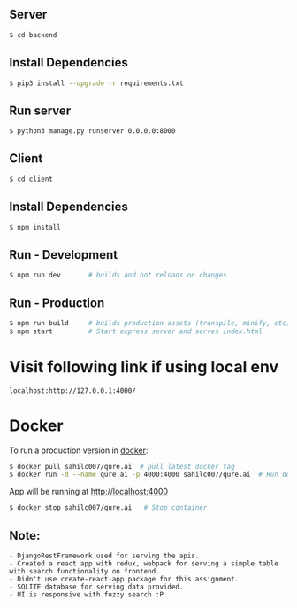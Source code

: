 ## Server
```sh
$ cd backend
``` 

## Install Dependencies
```sh
$ pip3 install --upgrade -r requirements.txt 
```

## Run server
```sh
$ python3 manage.py runserver 0.0.0.0:8000
```

## Client
```sh
$ cd client
``` 

## Install Dependencies
```sh
$ npm install
```

## Run - Development
```sh
$ npm run dev       # builds and hot reloads on changes
```

## Run - Production
```sh
$ npm run build     # builds production assets (transpile, minify, etc)
$ npm start         # Start express server and serves index.html
```


# Visit following link if using local env
```
localhost:http://127.0.0.1:4000/
```

# Docker

To run a production version in [docker](https://www.docker.com):
```sh
$ docker pull sahilc007/qure.ai  # pull latest docker tag
$ docker run -d --name qure.ai -p 4000:4000 sahilc007/qure.ai  # Run docker container
```
App will be running at <http://localhost:4000>

```sh
$ docker stop sahilc007/qure.ai   # Stop container
```

## Note:

```
- DjangoRestFramework used for serving the apis.
- Created a react app with redux, webpack for serving a simple table with search functionality on frontend.
- Didn't use create-react-app package for this assignment.
- SQLITE database for serving data provided.
- UI is responsive with fuzzy search :P
```
